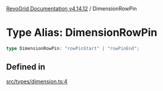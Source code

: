 [RevoGrid Documentation v4.14.12](README.md) / DimensionRowPin

# Type Alias: DimensionRowPin

```ts
type DimensionRowPin: "rowPinStart" | "rowPinEnd";
```

## Defined in

[src/types/dimension.ts:4](https://github.com/revolist/revogrid/blob/ee1081dbd910f211c490863a4b642535e5dce01e/src/types/dimension.ts#L4)
